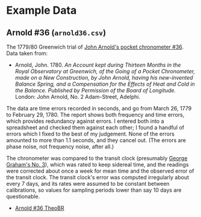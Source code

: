 # Example Data

## Arnold #36 (`arnold36.csv`)

The 1779/80 Greenwich trial of
[John Arnold's pocket chronometer #36](http://collections.rmg.co.uk/collections/objects/207131.html).
Data taken from:

* Arnold, John.  1780.  *An Account kept during Thirteen Months in the
  Royal Observatory at Greenwich, of the Going of a Pocket
  Chronometer, made on a New Construction, by John Arnold, having his
  new-invented Balance Spring, and a Compensation for the Effects of
  Heat and Cold in the Balance.  Published by Permission of the Board
  of Longitude.*  London: John Arnold, No. 2 Adam-Street, Adelphi.

The data are time errors recorded in seconds, and go from March 26,
1779 to February 29, 1780.  The report shows both frequency and time
errors, which provides redundancy against errors.  I entered both into
a spreadsheet and checked them against each other; I found a handful
of errors which I fixed to the best of my judgement.  None of the
errors amounted to more than 1.1 seconds, and they cancel out.  (The
errors are phase noise, not frequency noise, after all.)

The chronometer was compared to the transit clock (presumably
[George Graham's No. 3](http://collections.rmg.co.uk/collections/objects/203202.html)),
which was rated to keep sidereal time, and the readings were corrected
about once a week for mean time and the observed error of the transit
clock.  The transit clock's error was computed irregularly about every
7 days, and its rates were assumed to be constant between
calibrations, so values for sampling periods lower than say 10 days
are questionable.

* [Arnold #36 TheoBR](../images/arnold36_theobr.svg)
